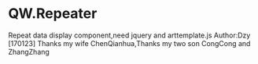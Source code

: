 # QW.Repeater
Repeat data display component,need jquery and arttemplate.js
Author:Dzy [170123]
Thanks my wife ChenQianhua,Thanks my two son CongCong and ZhangZhang